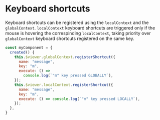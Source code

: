 # Keyboard shortcuts

Keyboard shortcuts can be registered using the `localContext` and the `globalContext`. `localContext` keyboard shortcuts are triggered only if the mouse is hovering the correspinding `localContext`, taking priority over `globalContext` keyboard shortcuts registered on the same key.

```js
const myComponent = {
  created() {
    this.$viewer.globalContext.registerShortcut({
      name: "message",
      key: "m",
      execute: () =>
        console.log(`"m" key pressed GLOBALLY`),
    });
    this.$viewer.localContext.registerShortcut({
      name: "message",
      key: "m",
      execute: () => console.log(`"m" key pressed LOCALLY`),
    });
  },
}
```